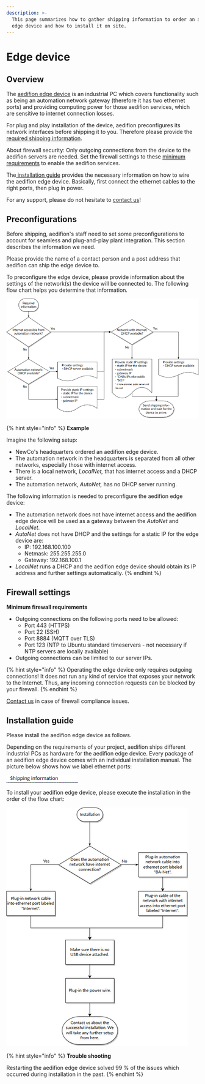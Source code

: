 ```yaml
---
description: >-
  This page summarizes how to gather shipping information to order an aedifion
  edge device and how to install it on site.
---
```


# Edge device

## Overview

The [aedifion edge device](../aedifion.io/gateway.md) is an industrial PC which covers functionality such as being an automation network gateway \(therefore it has two ethernet ports\) and providing computing power for those aedifion services, which are sensitive to internet connection losses.

For plug and play installation of the device, aedifion preconfigures its network interfaces before shipping it to you. Therefore please provide the [required shipping information](it-admins.md#required-shipping-information). 

About firewall security: Only outgoing connections from the device to the aedifion servers are needed. Set the firewall settings to these [minimum requirements](it-admins.md#firewall-settings) to enable the aedifion services. 

The[ installation guide](it-admins.md#installation-guide) provides the necessary information on how to wire the aedifion edge device. Basically, first connect the ethernet cables to the right ports, then plug in power.

For any support, please do not hesitate to [contact us](../contact.md)!

## Preconfigurations

Before shipping, aedifion's staff need to set some preconfigurations to account for seamless and plug-and-play plant integration. This section describes the information we need.

Please provide the name of a contact person and a post address that aedifion can ship the edge device to. 

To preconfigure the edge device, please provide information about the settings of the network\(s\) the device will be connected to. The following flow chart helps you determine that information.

![Flow chart to determine required network information](../.gitbook/assets/grafik%20%282%29.png)

{% hint style="info" %}
**Example**

Imagine the following setup:

* NewCo's headquarters ordered an aedifion edge device.
* The automation network in the headquarters is separated from all other networks, especially those with internet access.
* There is a local network, _LocalNet,_ that has internet access and a DHCP server.
* The automation network, _AutoNet,_ has no DHCP server running.

The following information is needed to preconfigure the aedifion edge device:

* The automation network does not have internet access and the aedifion edge device will be used as a gateway between the _AutoNet_ and _LocalNet_.
* _AutoNet_ does not have DHCP and the settings for a static IP for the edge device are:
  * IP: 192.168.100.100
  * Netmask: 255.255.255.0
  * Gateway: 192.168.100.1
* _LocalNet_ runs a DHCP and the aedifion edge device should obtain its IP address and further settings automatically.
{% endhint %}

## Firewall settings

**Minimum firewall requirements**

* Outgoing connections on the following ports need to be allowed:
  * Port 443 \(HTTPS\)
  * Port 22 \(SSH\)
  * Port 8884 \(MQTT over TLS\)
  * Port 123 \(NTP to Ubuntu standard timeservers - not necessary if NTP servers are locally available\)
* Outgoing connections can be limited to our server IPs.

{% hint style="info" %}
Operating the edge device only requires outgoing connections! It does not run any kind of service that exposes your network to the Internet. Thus, any incoming connection requests can be blocked by your firewall.
{% endhint %}

[Contact us](../contact.md#support) in case of firewall compliance issues.

## Installation guide

Please install the aedifion edge device as follows.

Depending on the requirements of your project, aedifion ships different industrial PCs as hardware for the aedifion edge device. Every package of an aedifion edge device comes with an individual installation manual. The picture below shows how we label ethernet ports:

![](../.gitbook/assets/grafik%20%2810%29.png)

To install your aedifion edge device, please execute the installation in the order of the flow chart:

![Installation workflow](../.gitbook/assets/grafik%20%287%29.png)

{% hint style="info" %}
**Trouble shooting**

Restarting the aedifion edge device solved 99 % of the issues which occurred during installation in the past.
{% endhint %}


